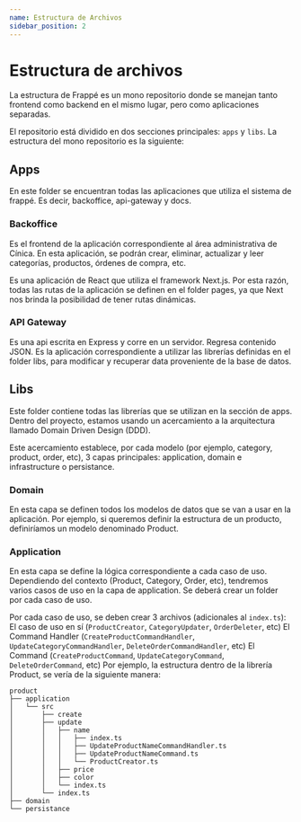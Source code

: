 ```yaml
---
name: Estructura de Archivos
sidebar_position: 2
---
```


# Estructura de archivos

La estructura de Frappé es un mono repositorio donde se manejan tanto frontend como backend en el mismo lugar, pero como aplicaciones separadas.

El repositorio está dividido en dos secciones principales: `apps` y `libs`. La estructura del mono repositorio es la siguiente:

## Apps
En este folder se encuentran todas las aplicaciones que utiliza el sistema de frappé. Es decir, backoffice, api-gateway y docs.

### Backoffice
Es el frontend de la aplicación correspondiente al área administrativa de Cínica. En esta aplicación, se podrán crear, eliminar, actualizar y leer categorías, productos, órdenes de compra, etc.

Es una aplicación de React que utiliza el framework Next.js. Por esta razón, todas las rutas de la aplicación se definen en el folder pages, ya que Next nos brinda la posibilidad de tener rutas dinámicas.

### API Gateway
Es una api escrita en Express y corre en un servidor. Regresa contenido JSON. Es la aplicación correspondiente a utilizar las librerías definidas en el folder libs, para modificar y recuperar data proveniente de la base de datos.


## Libs
Este folder contiene todas las librerías que se utilizan en la sección de apps. Dentro del proyecto, estamos usando un acercamiento a la arquitectura llamado Domain Driven Design (DDD).

Este acercamiento establece, por cada modelo (por ejemplo, category, product, order, etc), 3 capas principales: application, domain e infrastructure o persistance.

### Domain
En esta capa se definen todos los modelos de datos que se van a usar en la aplicación. Por ejemplo, si queremos definir la estructura de un producto, definiríamos un modelo denominado Product.

### Application
En esta capa se define la lógica correspondiente a cada caso de uso. Dependiendo del contexto (Product, Category, Order, etc), tendremos varios casos de uso en la capa de application. Se deberá crear un folder por cada caso de uso. 

Por cada caso de uso, se deben crear 3 archivos (adicionales al `index.ts`):
El caso de uso en sí (`ProductCreator`, `CategoryUpdater`, `OrderDeleter`, etc)
El Command Handler (`CreateProductCommandHandler`, `UpdateCategoryCommandHandler`, `DeleteOrderCommandHandler`, etc)
El Command (`CreateProductCommand`, `UpdateCategoryCommand`, `DeleteOrderCommand`, etc)
Por ejemplo, la estructura dentro de la librería Product, se vería de la siguiente manera:

```
product
├── application
│   └── src
│       ├── create
│       ├── update
│       │   ├── name
│       │   │   ├── index.ts
│       │   │   ├── UpdateProductNameCommandHandler.ts
│       │   │   ├── UpdateProductNameCommand.ts
│       │   │   └── ProductCreator.ts
│       │   ├── price
│       │   ├── color
│       │   └── index.ts
│       └── index.ts   
├── domain
└── persistance
```


